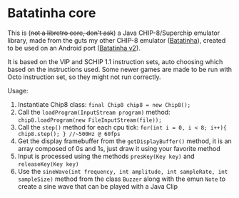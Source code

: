 # Batatinha core
This is (~~not a libretro core, don't ask~~) a Java CHIP-8/Superchip emulator library, made from the guts my other CHIP-8 emulator ([Batatinha](https://github.com/jbatistareis/batatinha)), created to be used on an Android port ([Batatinha v2](https://github.com/jbatistareis/batatinha-v2)).

It is based on the VIP and SCHIP 1.1 instruction sets, auto choosing which based on the instructions used. Some newer games are made to be run with Octo instruction set, so they might not run correctly.

Usage:
 1. Instantiate Chip8 class: `final Chip8 chip8 = new Chip8();`
 2. Call the `loadProgram(InputStream program)` method: `chip8.loadProgram(new FileInputStream(file));`
 3. Call the `step()` method for each cpu tick: `for(int i = 0, i < 8; i++){ chip8.step(); } //~500Hz @ 60fps`
 4. Get the display framebuffer from the `getDisplayBuffer()` method, it is an array composed of 0s and 1s, just draw it using your favorite method
 5. Input is processed using the methods `presKey(Key key)` and `releaseKey(Key key)`
 6. Use the `sineWave(int frequency, int amplitude, int sampleRate, int sampleSize)` method from the class `Buzzer` along with the emun `Note` to create a sine wave that can be played with a Java Clip
